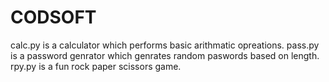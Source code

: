 # CODSOFT
calc.py is a calculator which performs basic arithmatic opreations.
pass.py is a password genrator which genrates random paswords based on length.
rpy.py is a fun rock paper scissors game.
